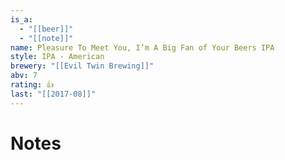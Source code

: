 ```yaml
---
is_a:
  - "[[beer]]"
  - "[[note]]"
name: Pleasure To Meet You, I’m A Big Fan of Your Beers IPA
style: IPA - American
brewery: "[[Evil Twin Brewing]]"
abv: 7
rating: 👍
last: "[[2017-08]]"
---
```

# Notes

